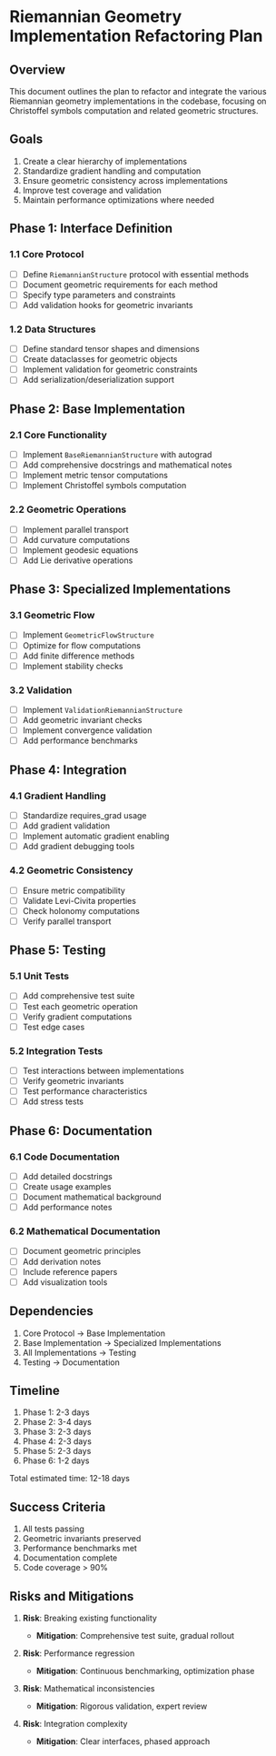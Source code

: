 # Riemannian Geometry Implementation Refactoring Plan

## Overview

This document outlines the plan to refactor and integrate the various Riemannian geometry implementations in the codebase, focusing on Christoffel symbols computation and related geometric structures.

## Goals

1. Create a clear hierarchy of implementations
2. Standardize gradient handling and computation
3. Ensure geometric consistency across implementations
4. Improve test coverage and validation
5. Maintain performance optimizations where needed

## Phase 1: Interface Definition

### 1.1 Core Protocol
- [ ] Define `RiemannianStructure` protocol with essential methods
- [ ] Document geometric requirements for each method
- [ ] Specify type parameters and constraints
- [ ] Add validation hooks for geometric invariants

### 1.2 Data Structures
- [ ] Define standard tensor shapes and dimensions
- [ ] Create dataclasses for geometric objects
- [ ] Implement validation for geometric constraints
- [ ] Add serialization/deserialization support

## Phase 2: Base Implementation

### 2.1 Core Functionality
- [ ] Implement `BaseRiemannianStructure` with autograd
- [ ] Add comprehensive docstrings and mathematical notes
- [ ] Implement metric tensor computations
- [ ] Implement Christoffel symbols computation

### 2.2 Geometric Operations
- [ ] Implement parallel transport
- [ ] Add curvature computations
- [ ] Implement geodesic equations
- [ ] Add Lie derivative operations

## Phase 3: Specialized Implementations

### 3.1 Geometric Flow
- [ ] Implement `GeometricFlowStructure`
- [ ] Optimize for flow computations
- [ ] Add finite difference methods
- [ ] Implement stability checks

### 3.2 Validation
- [ ] Implement `ValidationRiemannianStructure`
- [ ] Add geometric invariant checks
- [ ] Implement convergence validation
- [ ] Add performance benchmarks

## Phase 4: Integration

### 4.1 Gradient Handling
- [ ] Standardize requires_grad usage
- [ ] Add gradient validation
- [ ] Implement automatic gradient enabling
- [ ] Add gradient debugging tools

### 4.2 Geometric Consistency
- [ ] Ensure metric compatibility
- [ ] Validate Levi-Civita properties
- [ ] Check holonomy computations
- [ ] Verify parallel transport

## Phase 5: Testing

### 5.1 Unit Tests
- [ ] Add comprehensive test suite
- [ ] Test each geometric operation
- [ ] Verify gradient computations
- [ ] Test edge cases

### 5.2 Integration Tests
- [ ] Test interactions between implementations
- [ ] Verify geometric invariants
- [ ] Test performance characteristics
- [ ] Add stress tests

## Phase 6: Documentation

### 6.1 Code Documentation
- [ ] Add detailed docstrings
- [ ] Create usage examples
- [ ] Document mathematical background
- [ ] Add performance notes

### 6.2 Mathematical Documentation
- [ ] Document geometric principles
- [ ] Add derivation notes
- [ ] Include reference papers
- [ ] Add visualization tools

## Dependencies

1. Core Protocol → Base Implementation
2. Base Implementation → Specialized Implementations
3. All Implementations → Testing
4. Testing → Documentation

## Timeline

1. Phase 1: 2-3 days
2. Phase 2: 3-4 days
3. Phase 3: 2-3 days
4. Phase 4: 2-3 days
5. Phase 5: 2-3 days
6. Phase 6: 1-2 days

Total estimated time: 12-18 days

## Success Criteria

1. All tests passing
2. Geometric invariants preserved
3. Performance benchmarks met
4. Documentation complete
5. Code coverage > 90%

## Risks and Mitigations

1. **Risk**: Breaking existing functionality
   - **Mitigation**: Comprehensive test suite, gradual rollout

2. **Risk**: Performance regression
   - **Mitigation**: Continuous benchmarking, optimization phase

3. **Risk**: Mathematical inconsistencies
   - **Mitigation**: Rigorous validation, expert review

4. **Risk**: Integration complexity
   - **Mitigation**: Clear interfaces, phased approach 